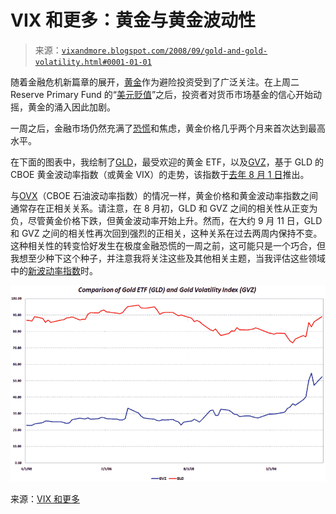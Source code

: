 <!--yml

分类：未分类

日期：2024-05-18 18:25:21

-->

# VIX 和更多：黄金与黄金波动性

> 来源：[`vixandmore.blogspot.com/2008/09/gold-and-gold-volatility.html#0001-01-01`](http://vixandmore.blogspot.com/2008/09/gold-and-gold-volatility.html#0001-01-01)

随着金融危机新篇章的展开，[黄金](http://vixandmore.blogspot.com/search/label/gold)作为避险投资受到了广泛关注。在上周二 Reserve Primary Fund 的“[美元贬值](http://www.cnn.com/2008/BUSINESS/09/17/money.fund.ap/index.html)”之后，投资者对货币市场基金的信心开始动摇，黄金的涌入因此加剧。

一周之后，金融市场仍然充满了[恐慌](http://vixandmore.blogspot.com/search/label/fear)和焦虑，黄金价格几乎两个月来首次达到最高水平。

在下面的图表中，我绘制了[GLD](http://vixandmore.blogspot.com/search/label/GLD)，最受欢迎的黄金 ETF，以及[GVZ](http://vixandmore.blogspot.com/search/label/GVZ)，基于 GLD 的 CBOE 黄金波动率指数（或黄金 VIX）的走势，该指数于[去年 8 月 1 日](http://vixandmore.blogspot.com/2008/08/evolution-of-volatility-index-family.html)推出。

与[OVX](http://vixandmore.blogspot.com/search/label/OVX)（CBOE 石油波动率指数）的情况一样，黄金价格和黄金波动率指数之间通常存在正相关关系。请注意，在 8 月初，GLD 和 GVZ 之间的相关性从正变为负，尽管黄金价格下跌，但黄金波动率开始上升。然而，在大约 9 月 11 日，GLD 和 GVZ 之间的相关性再次回到强烈的正相关，这种关系在过去两周内保持不变。这种相关性的转变恰好发生在极度金融恐慌的一周之前，这可能只是一个巧合，但我想至少种下这个种子，并注意我将关注这些及其他相关主题，当我评估这些领域中的[新波动率指数](http://vixandmore.blogspot.com/2008/08/evolution-of-volatility-index-family.html)时。

![](img/dddc213e6c607b9c3f991599d0d99b89.png)

来源：[VIX 和更多](http://vixandmore.blogspot.com/)
